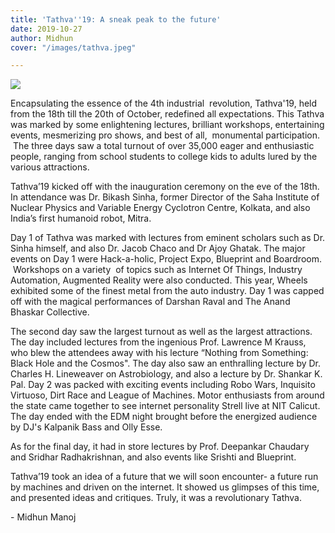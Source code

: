 ```yaml
---
title: 'Tathva''19: A sneak peak to the future'
date: 2019-10-27
author: Midhun
cover: "/images/tathva.jpeg"

---
```

![](/images/tathva.jpeg)

Encapsulating the essence of the 4th industrial  revolution, Tathva'19, held from the 18th till the 20th of October, redefined all expectations. This Tathva was marked by some enlightening lectures, brilliant workshops, entertaining events, mesmerizing pro shows, and best of all,  monumental participation.  The three days saw a total turnout of over 35,000 eager and enthusiastic people, ranging from school students to college kids to adults lured by the various attractions.

Tathva’19 kicked off with the inauguration ceremony on the eve of the 18th. In attendance was Dr. Bikash Sinha, former Director of the Saha Institute of Nuclear Physics and Variable Energy Cyclotron Centre, Kolkata, and also India’s first humanoid robot, Mitra.

Day 1 of Tathva was marked with lectures from eminent scholars such as Dr. Sinha himself, and also Dr. Jacob Chaco and Dr Ajoy Ghatak. The major events on Day 1 were Hack-a-holic, Project Expo, Blueprint and Boardroom.  Workshops on a variety  of topics such as Internet Of Things, Industry Automation, Augmented Reality were also conducted. This year, Wheels exhibited some of the finest metal from the auto industry. Day 1 was capped off with the magical performances of Darshan Raval and The Anand Bhaskar Collective.

The second day saw the largest turnout as well as the largest attractions. The day included lectures from the ingenious Prof. Lawrence M Krauss, who blew the attendees away with his lecture “Nothing from Something: Black Hole and the Cosmos". The day also saw an enthralling lecture by Dr. Charles H. Lineweaver on Astrobiology, and also a lecture by Dr. Shankar K. Pal. Day 2 was packed with exciting events including Robo Wars, Inquisito Virtuoso, Dirt Race and League of Machines. Motor enthusiasts from around the state came together to see internet personality Strell live at NIT Calicut. The day ended with the EDM night brought before the energized audience by DJ's Kalpanik Bass and Olly Esse.

As for the final day, it had in store lectures by Prof. Deepankar Chaudary and Sridhar Radhakrishnan, and also events like Srishti and Blueprint.

Tathva’19 took an idea of a future that we will soon encounter- a future run by machines and driven on the internet. It showed us glimpses of this time, and presented ideas and critiques. Truly, it was a revolutionary Tathva.

\- Midhun Manoj